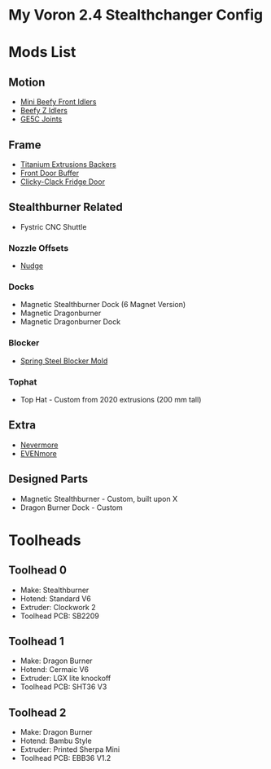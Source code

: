 # My Voron 2.4 Stealthchanger Config


# Mods List
## Motion
- [Mini Beefy Front Idlers](https://github.com/DraftShift/StealthChanger/tree/main/UserMods/BT123/MiniBFI%20%2B%20MicroBFI)
- [Beefy Z Idlers](https://github.com/clee/VoronBFI)
- [GE5C Joints](https://www.printables.com/model/618278-zero-offset-clamped-ge5c-mount-for-voron-24)

## Frame
- [Titanium Extrusions Backers](https://github.com/tanaes/whopping_Voron_mods/tree/main/extrusion_backers)
- [Front Door Buffer](https://github.com/DraftShift/DoorBuffer)
- [Clicky-Clack Fridge Door](https://github.com/tanaes/whopping_Voron_mods/tree/main/clickyclacky_door)

## Stealthburner Related
- Fystric CNC Shuttle
### Nozzle Offsets
- [Nudge](https://github.com/zruncho3d/nudge)

### Docks
- Magnetic Stealthburner Dock (6 Magnet Version)
- Magnetic Dragonburner
- Magnetic Dragonburner Dock
### Blocker
- [Spring Steel Blocker Mold](https://discord.com/channels/1226846451028725821/1226882180102357113/1377878963879280721)

### Tophat
- Top Hat - Custom from 2020 extrusions (200 mm tall)
  
## Extra
- [Nevermore](https://github.com/nevermore3d/Nevermore_Micro)
- [EVENmore](https://www.printables.com/model/964701-evenmore-bed-fans-with-style)


## Designed Parts
- Magnetic Stealthburner - Custom, built upon X
- Dragon Burner Dock - Custom


# Toolheads
## Toolhead 0
- Make: Stealthburner
- Hotend: Standard V6
- Extruder: Clockwork 2
- Toolhead PCB: SB2209

## Toolhead 1
- Make: Dragon Burner
- Hotend: Cermaic V6
- Extruder: LGX lite knockoff
- Toolhead PCB: SHT36 V3


## Toolhead 2
- Make: Dragon Burner
- Hotend: Bambu Style
- Extruder: Printed Sherpa Mini
- Toolhead PCB: EBB36 V1.2
